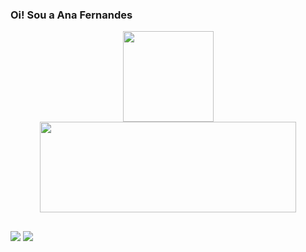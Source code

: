 ### Oi! Sou a Ana Fernandes 

<!--
**fernandesanaf/fernandesanaf** is a ✨ _special_ ✨ repository because its `README.md` (this file) appears on your GitHub profile.

Here are some ideas to get you started:

- 🔭 I’m currently working on ...
- 🌱 I’m currently learning ...
- 👯 I’m looking to collaborate on ...
- 🤔 I’m looking for help with ...
- 💬 Ask me about ...
- 📫 How to reach me: ...
- 😄 Pronouns: ...
- ⚡ Fun fact: ...
-->
<div align="center">
  <a href="https://github.com/fernandesanaf">
  <img height="145em" src="https://github-readme-stats.vercel.app/api?username=fernandesanaf&show_icons=true&theme=dark&include_all_commits=true&count_private=true"/>
  <img height="145em" width="410em" src="https://github-readme-stats.vercel.app/api/top-langs/?username=fernandesanaf&layout=compact&langs_count=7&theme=dark"/>
</div>
  
  ##
  
  <a href="https://instagram.com/fernandesanaf" target="_blank"><img src="https://img.shields.io/badge/-Instagram-%23E4405F?style=for-the-badge&logo=instagram&logoColor=white" target="_blank"></a>
  <a href="https://www.linkedin.com/in/ana-flavia-fernandes/" target="_blank"><img src="https://img.shields.io/badge/-LinkedIn-%230077B5?style=for-the-badge&logo=linkedin&logoColor=white" target="_blank"></a> 
